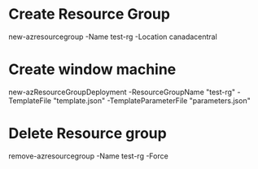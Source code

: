 # Create Resource Group

new-azresourcegroup -Name test-rg -Location canadacentral

# Create window machine

new-azResourceGroupDeployment -ResourceGroupName "test-rg" -TemplateFile "template.json" -TemplateParameterFile "parameters.json"

# Delete Resource group

remove-azresourcegroup -Name test-rg -Force
